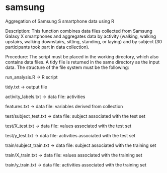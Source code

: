 # samsung
Aggregation of Samsung S smartphone data using R

Description: This function combines data files collected from Samsung Galaxy X smartphones and aggregates data by activity (walking, walking upstairs, walking downstairs, sitting, standing, or laying) and by subject (30 participants took part in data collection).

Procedure: The script must be placed in the working directory, which also contains data files. A tidy file is returned in the same directory as the input data. The structure of the file system must be the following:

run_analysis.R -> R script

tidy.txt -> output file

activity_labels.txt -> data file: activities

features.txt -> data file: variables derived from collection

test/subject_test.txt -> data file: subject    associated with the test set

test/X_test.txt -> data file: values     associated with the test set

test/y_test.txt -> data file: activities associated with the test set

train/subject_train.txt -> data file: subject    associated with the training set

train/X_train.txt -> data file: values     associated with the training set

train/y_train.txt -> data file: activities associated with the training set
